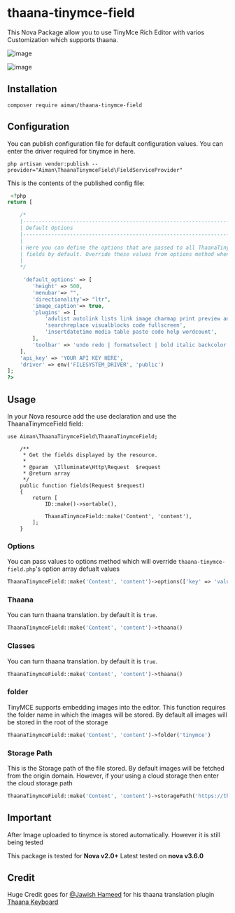 # thaana-tinymce-field
This Nova Package allow you to use TinyMce Rich Editor with varios Customization which supports thaana.

![image](https://user-images.githubusercontent.com/36910126/85004534-84906180-b10c-11ea-98b8-fc66d4c1994f.png)

![image](https://user-images.githubusercontent.com/36910126/85004741-c28d8580-b10c-11ea-8872-ac2a292747a0.png)

## Installation
```
composer require aiman/thaana-tinymce-field
```

## Configuration
You can publish configuration file for default configuration values. You can enter the driver required for tinymce in here.
```
php artisan vendor:publish --provider="Aiman\ThaanaTinymceField\FieldServiceProvider"
```

This is the contents of the published config file:
``` PHP
 <?php
return [

    /*
    |--------------------------------------------------------------------------
    | Default Options
    |--------------------------------------------------------------------------
    |
    | Here you can define the options that are passed to all ThaanaTinymceField
    | fields by default. Override these values from options method when using fields.
    |
    */

     'default_options' => [
        'height' => 500,
        'menubar'=> "",
        'directionality'=> "ltr",
        'image_caption'=> true,
        'plugins' => [
            'advlist autolink lists link image charmap print preview anchor',
            'searchreplace visualblocks code fullscreen',
            'insertdatetime media table paste code help wordcount',
        ],
        'toolbar' => 'undo redo | formatselect | bold italic backcolor | alignleft aligncenter alignright alignjustify | ullist numlist outdent indent | removeformat | help | image',
    ],
    'api_key' => 'YOUR API KEY HERE',
    'driver' => env('FILESYSTEM_DRIVER', 'public')
];
?>
```

## Usage
In your Nova resource add the use declaration and use the ThaanaTinymceField field:
```
use Aiman\ThaanaTinymceField\ThaanaTinymceField;

    /**
     * Get the fields displayed by the resource.
     *
     * @param  \Illuminate\Http\Request  $request
     * @return array
     */
    public function fields(Request $request)
    {
        return [
            ID::make()->sortable(),

            ThaanaTinymceField::make('Content', 'content'),
        ];
    }
```

### Options
You can pass values to options method which will override `thaana-tinymce-field.php`'s option array defualt values
``` PHP
ThaanaTinymceField::make('Content', 'content')->options(['key' => 'value'])
```

### Thaana
You can turn thaana translation. by default it is `true`.
``` PHP
ThaanaTinymceField::make('Content', 'content')->thaana()
```

### Classes
You can turn thaana translation. by default it is `true`.
``` PHP
ThaanaTinymceField::make('Content', 'content')->thaana()
```

### folder
TinyMCE supports embedding images into the editor. This function requires the folder name in which the images will be stored. By default all images will be stored in the root of the storage
``` PHP
ThaanaTinymceField::make('Content', 'content')->folder('tinymce')
```

### Storage Path
This is the Storage path of the file stored. By default images will be fetched from the origin domain. However, if your using a cloud storage then enter the cloud storage path
``` PHP
ThaanaTinymceField::make('Content', 'content')->storagePath('https://theeru.sgp1.digitaloceanspaces.com/')
```

## Important
After Image uploaded to tinymce is stored automatically. However it is still being tested

This package is tested for **Nova v2.0+**
Latest tested on **nova v3.6.0**

## Credit
Huge Credit goes for [@Jawish Hameed](https://github.com/jawish) for his thaana translation plugin [Thaana Keyboard](https://github.com/jawish/jtk)
